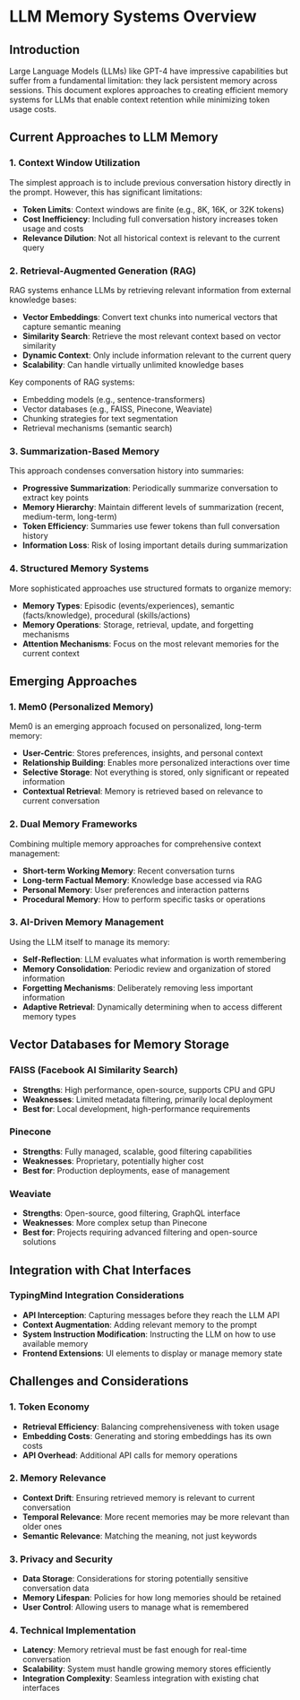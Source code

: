 # LLM Memory Systems Overview

## Introduction

Large Language Models (LLMs) like GPT-4 have impressive capabilities but suffer from a fundamental limitation: they lack persistent memory across sessions. This document explores approaches to creating efficient memory systems for LLMs that enable context retention while minimizing token usage costs.

## Current Approaches to LLM Memory

### 1. Context Window Utilization

The simplest approach is to include previous conversation history directly in the prompt. However, this has significant limitations:

- **Token Limits**: Context windows are finite (e.g., 8K, 16K, or 32K tokens)
- **Cost Inefficiency**: Including full conversation history increases token usage and costs
- **Relevance Dilution**: Not all historical context is relevant to the current query

### 2. Retrieval-Augmented Generation (RAG)

RAG systems enhance LLMs by retrieving relevant information from external knowledge bases:

- **Vector Embeddings**: Convert text chunks into numerical vectors that capture semantic meaning
- **Similarity Search**: Retrieve the most relevant context based on vector similarity
- **Dynamic Context**: Only include information relevant to the current query
- **Scalability**: Can handle virtually unlimited knowledge bases

Key components of RAG systems:
- Embedding models (e.g., sentence-transformers)
- Vector databases (e.g., FAISS, Pinecone, Weaviate)
- Chunking strategies for text segmentation
- Retrieval mechanisms (semantic search)

### 3. Summarization-Based Memory

This approach condenses conversation history into summaries:

- **Progressive Summarization**: Periodically summarize conversation to extract key points
- **Memory Hierarchy**: Maintain different levels of summarization (recent, medium-term, long-term)
- **Token Efficiency**: Summaries use fewer tokens than full conversation history
- **Information Loss**: Risk of losing important details during summarization

### 4. Structured Memory Systems

More sophisticated approaches use structured formats to organize memory:

- **Memory Types**: Episodic (events/experiences), semantic (facts/knowledge), procedural (skills/actions)
- **Memory Operations**: Storage, retrieval, update, and forgetting mechanisms
- **Attention Mechanisms**: Focus on the most relevant memories for the current context

## Emerging Approaches

### 1. Mem0 (Personalized Memory)

Mem0 is an emerging approach focused on personalized, long-term memory:

- **User-Centric**: Stores preferences, insights, and personal context
- **Relationship Building**: Enables more personalized interactions over time
- **Selective Storage**: Not everything is stored, only significant or repeated information
- **Contextual Retrieval**: Memory is retrieved based on relevance to current conversation

### 2. Dual Memory Frameworks

Combining multiple memory approaches for comprehensive context management:

- **Short-term Working Memory**: Recent conversation turns
- **Long-term Factual Memory**: Knowledge base accessed via RAG
- **Personal Memory**: User preferences and interaction patterns
- **Procedural Memory**: How to perform specific tasks or operations

### 3. AI-Driven Memory Management

Using the LLM itself to manage its memory:

- **Self-Reflection**: LLM evaluates what information is worth remembering
- **Memory Consolidation**: Periodic review and organization of stored information
- **Forgetting Mechanisms**: Deliberately removing less important information
- **Adaptive Retrieval**: Dynamically determining when to access different memory types

## Vector Databases for Memory Storage

### FAISS (Facebook AI Similarity Search)

- **Strengths**: High performance, open-source, supports CPU and GPU
- **Weaknesses**: Limited metadata filtering, primarily local deployment
- **Best for**: Local development, high-performance requirements

### Pinecone

- **Strengths**: Fully managed, scalable, good filtering capabilities
- **Weaknesses**: Proprietary, potentially higher cost
- **Best for**: Production deployments, ease of management

### Weaviate

- **Strengths**: Open-source, good filtering, GraphQL interface
- **Weaknesses**: More complex setup than Pinecone
- **Best for**: Projects requiring advanced filtering and open-source solutions

## Integration with Chat Interfaces

### TypingMind Integration Considerations

- **API Interception**: Capturing messages before they reach the LLM API
- **Context Augmentation**: Adding relevant memory to the prompt
- **System Instruction Modification**: Instructing the LLM on how to use available memory
- **Frontend Extensions**: UI elements to display or manage memory state

## Challenges and Considerations

### 1. Token Economy

- **Retrieval Efficiency**: Balancing comprehensiveness with token usage
- **Embedding Costs**: Generating and storing embeddings has its own costs
- **API Overhead**: Additional API calls for memory operations

### 2. Memory Relevance

- **Context Drift**: Ensuring retrieved memory is relevant to current conversation
- **Temporal Relevance**: More recent memories may be more relevant than older ones
- **Semantic Relevance**: Matching the meaning, not just keywords

### 3. Privacy and Security

- **Data Storage**: Considerations for storing potentially sensitive conversation data
- **Memory Lifespan**: Policies for how long memories should be retained
- **User Control**: Allowing users to manage what is remembered

### 4. Technical Implementation

- **Latency**: Memory retrieval must be fast enough for real-time conversation
- **Scalability**: System must handle growing memory stores efficiently
- **Integration Complexity**: Seamless integration with existing chat interfaces
